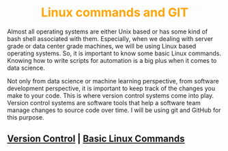 <h1 align="center" style="color: orange">Linux commands and GIT</h1>

Almost all operating systems are either Unix based or has some kind of bash shell associated with them. Especially, when we dealing with server grade or data center grade machines, we will be using Linux based operating systems. So, it is important to know some basic Linux commands. Knowing how to write scripts for automation is a big plus when it comes to data science.

Not only from data science or machine learning perspective, from software development perspective, it is important to keep track of the changes you make to your code. This is where version control systems come into play. Version control systems are software tools that help a software team manage changes to source code over time. I will be using git and GitHub for this purpose.

## [Version Control](./VersionControl.md) | [Basic Linux Commands](./BasicLinux.md)
